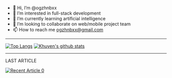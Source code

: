 - 👋 Hi, I’m @ogzhnbxx
- 👀 I’m interested in full-stack development 
- 🌱 I’m currently learning artificial intelligence
- 💞️ I’m looking to collaborate on web/mobile project team 
- 📫 How to reach me ogzhnbxx@gmail.com


----------------------------------------------------------------------------

[![Top Langs](https://github-readme-stats.vercel.app/api/top-langs/?username=anuraghazra)](https://github.com/anuraghazra/github-readme-stats)                     [![Khuyen's github stats](https://github-readme-stats.vercel.app/api?username=oguzhanbilgin&count_private=true&show_icons=true&theme=radical&hide_rank=false)](https://github.com/oguzhanbilgin/github-readme-stats)

----------------------------------------------------------------------------

LAST ARTICLE 

<a target="_blank" href="https://github-readme-medium-recent-article.vercel.app/medium/@oguzhanbilgin/0"><img src="https://github-readme-medium-recent-article.vercel.app/medium/@oguzhanbilgin/0" alt="Recent Article 0">



<!---
ogzhnbxx/ogzhnbxx is a ✨ special ✨ repository because its `README.md` (this file) appears on your GitHub profile.
You can click the Preview link to take a look at your changes.
--->
